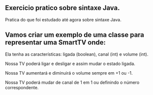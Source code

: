 ## Exercicio pratico sobre sintaxe Java.

Pratica do que foi estudado até agora sobre sintaxe Java. 

## Vamos criar um exemplo de uma classe para representar uma SmartTV onde:

Ela tenha as características: ligada (boolean), canal (int) e volume (int).

Nossa TV poderá ligar e desligar e assim mudar o estado ligada.

Nossa TV aumentará e diminuirá o volume sempre em +1 ou -1.

Nossa TV poderá mudar de canal de 1 em 1 ou definindo o número correspondente.
